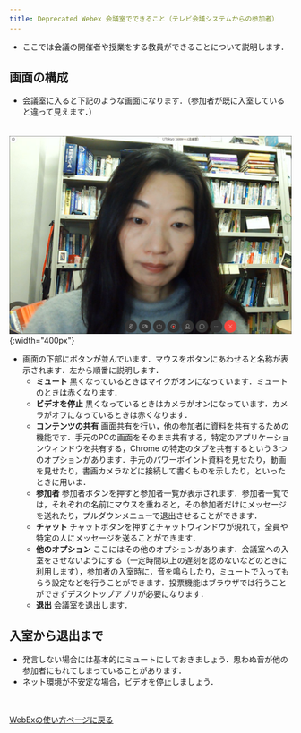 ```yaml
---
title: Deprecated Webex 会議室でできること（テレビ会議システムからの参加者）
---
```


* ここでは会議の開催者や授業をする教員ができることについて説明します．

## 画面の構成

* 会議室に入ると下記のような画面になります．（参加者が既に入室していると違って見えます．）

　![](img/webex_meeting_entryview.PNG){:width="400px"}

* 画面の下部にボタンが並んでいます．マウスをボタンにあわせると名称が表示されます．左から順番に説明します．
	* **ミュート** 黒くなっているときはマイクがオンになっています．ミュートのときは赤くなります．
	* **ビデオを停止** 黒くなっているときはカメラがオンになっています．カメラがオフになっているときは赤くなります．
	* **コンテンツの共有** 画面共有を行い，他の参加者に資料を共有するための機能です．手元のPCの画面をそのまま共有する，特定のアプリケーションウィンドウを共有する，Chrome の特定のタブを共有するという３つのオプションがあります．手元のパワーポイント資料を見せたり，動画を見せたり，書画カメラなどに接続して書くものを示したり，といったときに用いま．
	* **参加者** 参加者ボタンを押すと参加者一覧が表示されます．参加者一覧では，それぞれの名前にマウスを重ねると，その参加者だけにメッセージを送れたり，プルダウンメニューで退出させることができます．
	* **チャット** チャットボタンを押すとチャットウィンドウが現れて，全員や特定の人にメッセージを送ることができます．
	* **他のオプション** ここにはその他のオプションがあります．会議室への入室をさせないようにする（一定時間以上の遅刻を認めないなどのときに利用します），参加者の入室時に，音を鳴らしたり，ミュートで入ってもらう設定などを行うことができます．投票機能はブラウザでは行うことができずデスクトップアプリが必要になります．
	* **退出** 会議室を退出します．

## 入室から退出まで

* 発言しない場合には基本的にミュートにしておきましょう．思わぬ音が他の参加者にもれてしまっていることがあります．
* ネット環境が不安定な場合，ビデオを停止しましょう．



<br>
<br>
<a href="index" target="_blank">WebExの使い方ページに戻る</a>
